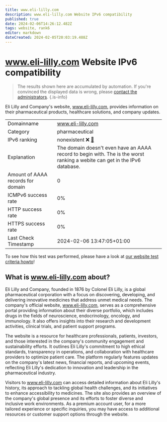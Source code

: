 ```yaml
---
title: www.eli-lilly.com
description: www.eli-lilly.com Website IPv6 compatibility
published: true
date: 2024-02-06T14:26:12.482Z
tags: website, rank6
editor: markdown
dateCreated: 2024-02-05T20:03:19.488Z
---
```


# www.eli-lilly.com Website IPv6 compatibility

> The results shown here are accumulated by automation. If you're convinced the displayed data is wrong, please [contact the administrators](/howto/chat). 
{.is-info}

Eli Lilly and Company's website, www.eli-lilly.com, provides information on their pharmaceutical products, healthcare solutions, and company updates.


|   |   |
| - | - |
| Domainname | www.eli-lilly.com
| Category | pharmaceutical |
| IPv6 ranking | nonexistent :x: [🔗](/howto/ranking) |
| Explanation | The domain doesn't even have an AAAA record to begin with. The is the worst ranking a webite can get in the IPv6 database. |
| Amount of AAAA records for domain | 0 |
| ICMPv6 success rate | 0%|
| HTTP success rate | 0% |
| HTTPS success rate | 0% |
| Last Check Timestamp | 2024-02-06 13:47:05+01:00 |

To see how this test was performed, please have a look at [our website test criteria howto](/howto/testcriteria/website)!


## What is www.eli-lilly.com about?
Eli Lilly and Company, founded in 1876 by Colonel Eli Lilly, is a global pharmaceutical corporation with a focus on discovering, developing, and delivering innovative medicines that address unmet medical needs. The company's official website, www.eli-lilly.com, serves as a comprehensive portal providing information about their diverse portfolio, which includes drugs in the fields of neuroscience, endocrinology, oncology, and immunology. It also offers insights into their research and development activities, clinical trials, and patient support programs.

The website is a resource for healthcare professionals, patients, investors, and those interested in the company's community engagement and sustainability efforts. It outlines Eli Lilly's commitment to high ethical standards, transparency in operations, and collaboration with healthcare providers to optimize patient care. The platform regularly features updates on the company's latest news, financial reports, and upcoming events, reflecting Eli Lilly's dedication to innovation and leadership in the pharmaceutical industry.

Visitors to www.eli-lilly.com can access detailed information about Eli Lilly's history, its approach to tackling global health challenges, and its initiatives to enhance accessibility to medicines. The site also provides an overview of the company's global presence and its efforts to foster diverse and inclusive work environments. As a premium account user, for a more tailored experience or specific inquiries, you may have access to additional resources or customer support options through the website.


